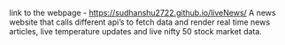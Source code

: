 link to the webpage - https://sudhanshu2722.github.io/liveNews/
A news website that calls different api’s to fetch data and render real time news articles, live temperature updates and live nifty 50 stock market data.